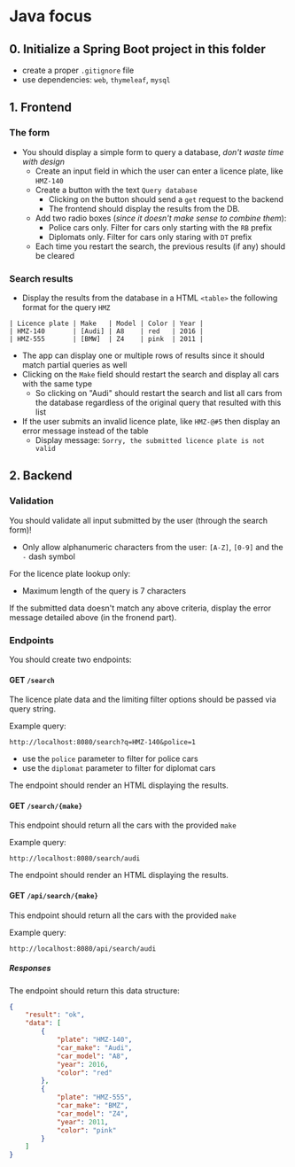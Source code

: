 
# Java focus

## 0. Initialize a Spring Boot project in this folder
 - create a proper `.gitignore` file
 - use dependencies: `web`, `thymeleaf`, `mysql`

## 1. Frontend

### The form
 - You should display a simple form to query a database, _don't waste time with design_
    - Create an input field in which the user can enter a licence plate, like `HMZ-140`
    - Create a button with the text `Query database`
        - Clicking on the button should send a `get` request to the backend
        - The frontend should display the results from the DB.
    - Add two radio boxes (_since it doesn't make sense to combine them_):
        - Police cars only. Filter for cars only starting with the `RB` prefix
        - Diplomats only. Filter for cars only staring with `DT` prefix
    - Each time you restart the search, the previous results (if any) should be cleared

### Search results
 - Display the results from the database in a HTML `<table>` the following format for the query `HMZ`

```
| Licence plate | Make   | Model | Color | Year |
| HMZ-140       | [Audi] | A8    | red   | 2016 |
| HMZ-555       | [BMW]  | Z4    | pink  | 2011 |
```

 - The app can display one or multiple rows of results since it should match partial queries as well
 - Clicking on the `Make` field should restart the search and display all cars with the same type
    - So clicking on "Audi" should restart the search and list all cars from the database regardless of the original query that resulted with this list
 - If the user submits an invalid licence plate, like `HMZ-@#5` then display an error message instead of the table
    - Display message: `Sorry, the submitted licence plate is not valid`

## 2. Backend

### Validation

You should validate all input submitted by the user (through the search form)! 
 - Only allow alphanumeric characters from the user: `[A-Z]`, `[0-9]` and the `-` dash symbol

For the licence plate lookup only:
 - Maximum length of the query is 7 characters

If the submitted data doesn't match any above criteria, display the error message detailed above (in the fronend part).

### Endpoints

You should create two endpoints:

#### GET `/search`

The licence plate data and the limiting filter options should be passed via query string.

Example query:

`http://localhost:8080/search?q=HMZ-140&police=1`

 - use the `police` parameter to filter for police cars
 - use the `diplomat` parameter to filter for diplomat cars

The endpoint should render an HTML displaying the results.

#### GET `/search/{make}`

This endpoint should return all the cars with the provided `make`

Example query:

`http://localhost:8080/search/audi`

The endpoint should render an HTML displaying the results.

#### GET `/api/search/{make}`

This endpoint should return all the cars with the provided `make`

Example query:

`http://localhost:8080/api/search/audi`

##### Responses

The endpoint should return this data structure:

```json
{
    "result": "ok",
    "data": [
        {
            "plate": "HMZ-140",
            "car_make": "Audi",
            "car_model": "A8",
            "year": 2016,
            "color": "red"
        },
        {
            "plate": "HMZ-555",
            "car_make": "BMZ",
            "car_model": "Z4",
            "year": 2011,
            "color": "pink"
        }
    ]
}
```
